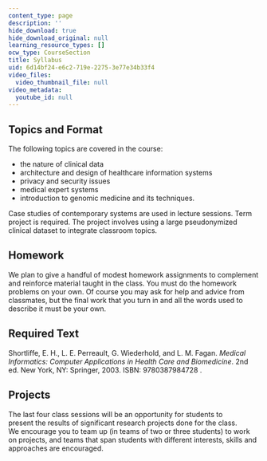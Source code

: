 ```yaml
---
content_type: page
description: ''
hide_download: true
hide_download_original: null
learning_resource_types: []
ocw_type: CourseSection
title: Syllabus
uid: 6d14bf24-e6c2-719e-2275-3e77e34b33f4
video_files:
  video_thumbnail_file: null
video_metadata:
  youtube_id: null
---
```


Topics and Format
-----------------

The following topics are covered in the course:

*   the nature of clinical data
*   architecture and design of healthcare information systems
*   privacy and security issues
*   medical expert systems
*   introduction to genomic medicine and its techniques.

Case studies of contemporary systems are used in lecture sessions. Term project is required. The project involves using a large pseudonymized clinical dataset to integrate classroom topics.

Homework
--------

We plan to give a handful of modest homework assignments to complement and reinforce material taught in the class. You must do the homework problems on your own. Of course you may ask for help and advice from classmates, but the final work that you turn in and all the words used to describe it must be your own.

Required Text
-------------

Shortliffe, E. H., L. E. Perreault, G. Wiederhold, and L. M. Fagan. _Medical Informatics: Computer Applications in Health Care and Biomedicine_. 2nd ed. New York, NY: Springer, 2003. ISBN: 9780387984728 .

Projects
--------

The last four class sessions will be an opportunity for students to present the results of significant research projects done for the class. We encourage you to team up (in teams of two or three students) to work on projects, and teams that span students with different interests, skills and approaches are encouraged.